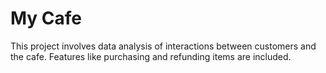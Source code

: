 # My Cafe

This project involves data analysis of interactions between customers and the cafe. Features like purchasing and refunding items are included.